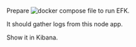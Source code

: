 Prepare ![docker compose](monitoring/docker-compose.yaml) file to run EFK.

It should gather logs from this node app.

Show it in Kibana.

